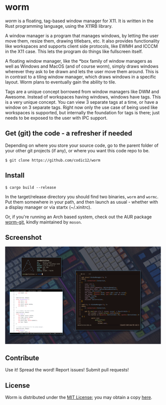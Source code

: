 # worm
*worm* is a floating, tag-based window manager for X11. It is written in the Rust programming language, using the X11RB library.

A window manager is a program that manages windows, by letting the user move them, resize them, drawing titlebars, etc. It also provides functionality like workspaces and supports client side protocols, like EWMH and ICCCM in the X11 case. This lets the program do things like fullscreen itself.

A floating window manager, like the \*box family of window managers as well as Windows and MacOS (and of course worm), simply draws windows wherever they ask to be drawn and lets the user move them around. This is in contrast to a tiling window manager, which draws windows in a specific layout. Worm plans to eventually gain the ability to tile.

Tags are a unique concept borrowed from window managers like DWM and Awesome. Instead of workspaces having windows, windows have tags. This is a very unique concept. You can view 3 separate tags at a time, or have a window on 3 separate tags. Right now only the use case of being used like workspaces is supported, but internally the foundation for tags is there; just needs to be exposed to the user with IPC support.

## Get (git) the code - a refresher if needed

Depending on where you store your source code, go to the parent folder of your other git projects (if any), or where you want this code repo to be.
```
$ git clone https://github.com/codic12/worm
```
## Install
```
$ cargo build --release
```
In the target/release directory you should find two binaries, `worm` and `wormc`. Put them somewhere in your path, and then launch as usual - whether with a display manager or via startx (~/.xinitrc).

Or, if you're running an Arch based system, check out the AUR package [worm-git](https://aur.archlinux.org/packages/worm-git/), kindly maintained by `moson`.

## Screenshot
![](screenshot.png)

## Contribute
Use it! Spread the word! Report issues! Submit pull requests!

## License
Worm is distributed under the [MIT License](LICENSE); you may obtain a copy [here](https://mit-license.org/).
